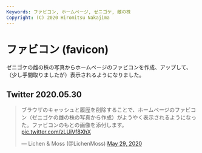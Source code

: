 ```yaml
---
Keywords: ファビコン, ホームページ, ゼニゴケ, 雌の株
Copyright: (C) 2020 Hiromitsu Nakajima
---
```


# ファビコン (favicon)

ゼニゴケの雌の株の写真からホームページのファビコンを作成、アップして、（少し手間取りましたが）表示されるようになりました。

## Twitter 2020.05.30

<blockquote class="twitter-tweet"><p lang="ja" dir="ltr">ブラウザのキャッシュと履歴を削除することで、ホームページのファビコン（ゼニゴケの雌の株の写真から作成）がようやく表示されるようになった。ファビコンのもとの画像を添付します。 <a href="https://t.co/zLUiVf8XhX">pic.twitter.com/zLUiVf8XhX</a></p>&mdash; Lichen &amp; Moss (@LichenMoss) <a href="https://twitter.com/LichenMoss/status/1266410960287227905?ref_src=twsrc%5Etfw">May 29, 2020</a></blockquote> <script async src="https://platform.twitter.com/widgets.js" charset="utf-8"></script> 

